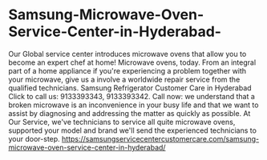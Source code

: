 # Samsung-Microwave-Oven-Service-Center-in-Hyderabad-
   Our Global service center introduces microwave ovens that allow you to become an expert chef at home! Microwave ovens, today. From an integral part of a home appliance if you're experiencing a problem together with your microwave, give us a involve a worldwide repair service from the qualified technicians. Samsung Refrigerator Customer Care in Hyderabad Click to call us: 9133393343, 9133393342.    Call now: we understand that a broken microwave is an inconvenience in your busy life and that we want to assist by diagnosing and addressing the matter as quickly as possible. At Our Service, we've technicians to service all quite microwave ovens, supported your model and brand we'll send the experienced technicians to your door-step.  https://samsungservicecentercustomercare.com/samsung-microwave-oven-service-center-in-hyderabad/
